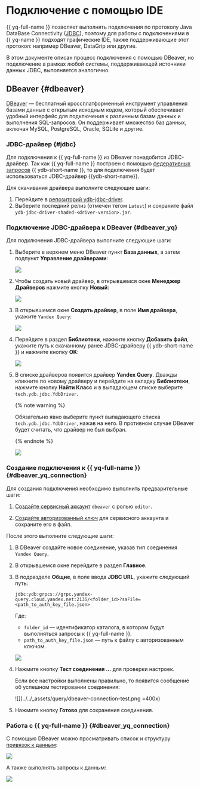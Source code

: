 # Подключение с помощью IDE

{{ yq-full-name }} позволяет выполнять подключения по протоколу Java DataBase Connectivity ([JDBC](https://ru.wikipedia.org/wiki/Java_Database_Connectivity)), поэтому для работы с подключениями в {{ yq-name }} подходят графические IDE, также поддерживающие этот протокол: например DBeaver, DataGrip или другие.

В этом документе описан процесс подключения с помощью DBeaver, но подключение в рамках любой системы, поддерживающей источники данных JDBC, выполняется аналогично.

## DBeaver {#dbeaver}

[DBeaver](https://dbeaver.com) — бесплатный кроссплатформенный инструмент управления базами данных с открытым исходным кодом, который обеспечивает удобный интерфейс для подключения к различным базам данных и выполнения SQL-запросов. Он поддерживает множество баз данных, включая MySQL, PostgreSQL, Oracle, SQLite и другие.

### JDBC-драйвер {#jdbc}

Для подключения к {{ yq-full-name }} из DBeaver понадобится JDBC-драйвер. Так как {{ yq-full-name }} построен с помощью [федеративных запросов](https://ydb.tech/docs/ru/concepts/federated_query/) {{ ydb-short-name }}, то для подключения будет использоваться JDBC-драйвер {{ydb-short-name}}.

Для скачивания драйвера выполните следующие шаги:
1. Перейдите в [репозиторий ydb-jdbc-driver](https://github.com/ydb-platform/ydb-jdbc-driver/releases).
1. Выберите последний релиз (отмечен тегом `Latest`) и сохраните файл `ydb-jdbc-driver-shaded-<driver-version>.jar`.

### Подключение JDBC-драйвера к DBeaver {#dbeaver_yq}

Для подключения JDBC-драйвера выполните следующие шаги:
1. Выберите в верхнем меню DBeaver пункт **База данных**, а затем подпункт **Управление драйверами**:

    ![](../../_assets/query/dbeaver-driver-management_ru.png)

1. Чтобы создать новый драйвер, в открывшемся окне **Менеджер Драйверов** нажмите кнопку **Новый**:

    ![](../../_assets/query/dbeaver-driver-create-new-driver_ru.png)

1. В открывшемся окне **Создать драйвер**, в поле **Имя драйвера**, укажите `Yandex Query`:

    ![](../../_assets/query/dbeaver-driver-create-new-driver-set-name_ru.png)

1. Перейдите в раздел **Библиотеки**, нажмите кнопку **Добавить файл**, укажите путь к скачанному ранее JDBC-драйверу {{ ydb-short-name }} и нажмите кнопку **OK**:

    ![](../../_assets/query/dbeaver-add-driver_ru.png)


1. В списке драйверов появится драйвер **Yandex Query**. Дважды кликните по новому драйверу и перейдите на вкладку **Библиотеки**, нажмите кнопку **Найти Класс** и в выпадающем списке выберите `tech.ydb.jdbc.YdbDriver`.

    {% note warning %}

    Обязательно явно выберите пункт выпадающего списка `tech.ydb.jdbc.YdbDriver`, нажав на него. В противном случае DBeaver будет считать, что драйвер не был выбран.

    {% endnote %}

    ![](../../_assets/query/dbeaver-driver-management-driver_ru.png)

### Создание подключения к {{ yq-full-name }} {#dbeaver_yq_connection}

Для создания подключения необходимо выполнить предварительные шаги:
1. [Создайте сервисный аккаунт](../../iam/operations/sa/create.md) `dbeaver` с ролью `editor`.

1. [Создайте авторизованный ключ](../../iam/operations/authorized-key/create.md) для сервисного аккаунта и сохраните его в файл.


После этого выполните следующие шаги:
1. В DBeaver создайте новое соединение, указав тип соединения `Yandex Query`.

1. В открывшемся окне перейдите в раздел **Главное**.
1. В подразделе **Общие**, в поле ввода **JDBC URL**, укажите следующий путь:

    ```text
    jdbc:ydb:grpcs://grpc.yandex-query.cloud.yandex.net:2135/<folder_id>?saFile=<path_to_auth_key_file.json>
    ```

    Где:
    - `folder_id` — идентификатор каталога, в котором будут выполняться запросы к {{ yq-full-name }}.
    - `path_to_auth_key_file.json` — путь к файлу с авторизованным ключом.

    ![](../../_assets/query/dbeaver-yandex-query-connection.png)

1. Нажмите кнопку **Тест соединения ...** для проверки настроек.

    Если все настройки выполнены правильно, то появится сообщение об успешном тестировании соединения:

    ![](../../_assets/query/dbeaver-connection-test.png =400x)

1. Нажмите кнопку **Готово** для сохранения соединения.

### Работа с {{ yq-full-name }} {#dbeaver_yq_connection}

С помощью DBeaver можно просматривать список и структуру [привязок к данным](../concepts/glossary.md#binding):

![](../../_assets/query/dbeaver-binding-structure.png)

А также выполнять запросы к данным:

![](../../_assets/query/dbeaver-query.png)

